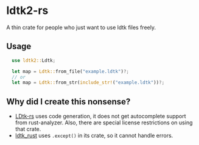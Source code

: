 # ldtk2-rs

A thin crate for people who just want to use ldtk files freely.


## Usage

```rust
  use ldtk2::Ldtk;

  let map = Ldtk::from_file("example.ldtk")?;
  // or
  let map = Ldtk::from_str(include_str!("example.ldtk"))?;
```


## Why did I create this nonsense?

- [LDtk-rs](https://github.com/katharostech/LDtk-rs) uses code generation, it does not get autocomplete support from rust-analyzer. Also, there are special license restrictions on using that crate.
- [ldtk_rust](https://github.com/estivate/ldtk_rust) uses `.except()` in its crate, so it cannot handle errors.
